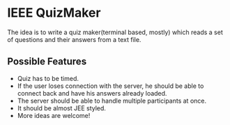 # IEEE QuizMaker

The idea is to write a quiz maker(terminal based, mostly) which reads a set of
questions and their answers from a text file.

## Possible Features
* Quiz has to be timed.
* If the user loses connection with the server, he should be able to connect
    back and have his answers already loaded.
* The server should be able to handle multiple participants at once. 
* It should be almost JEE styled.
* More ideas are welcome!
